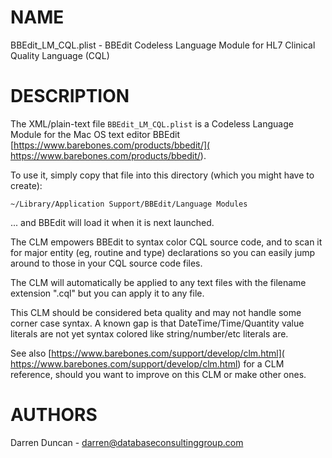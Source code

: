 # NAME

BBEdit\_LM\_CQL.plist - BBEdit Codeless Language Module for HL7 Clinical Quality Language (CQL)

# DESCRIPTION

The XML/plain-text file ```BBEdit_LM_CQL.plist``` is a Codeless Language
Module for the Mac OS text editor BBEdit
[https://www.barebones.com/products/bbedit/](
https://www.barebones.com/products/bbedit/).

To use it, simply copy that file into this directory (which you might have
to create):

    ~/Library/Application Support/BBEdit/Language Modules

... and BBEdit will load it when it is next launched.

The CLM empowers BBEdit to syntax color CQL source code, and to scan it for
major entity (eg, routine and type) declarations so you can easily jump
around to those in your CQL source code files.

The CLM will automatically be applied to any text files with the filename
extension ".cql" but you can apply it to any file.

This CLM should be considered beta quality and may not handle some corner
case syntax.  A known gap is that DateTime/Time/Quantity value literals are
not yet syntax colored like string/number/etc literals are.

See also [https://www.barebones.com/support/develop/clm.html](
https://www.barebones.com/support/develop/clm.html) for a CLM reference,
should you want to improve on this CLM or make other ones.

# AUTHORS

Darren Duncan - darren@databaseconsultinggroup.com
